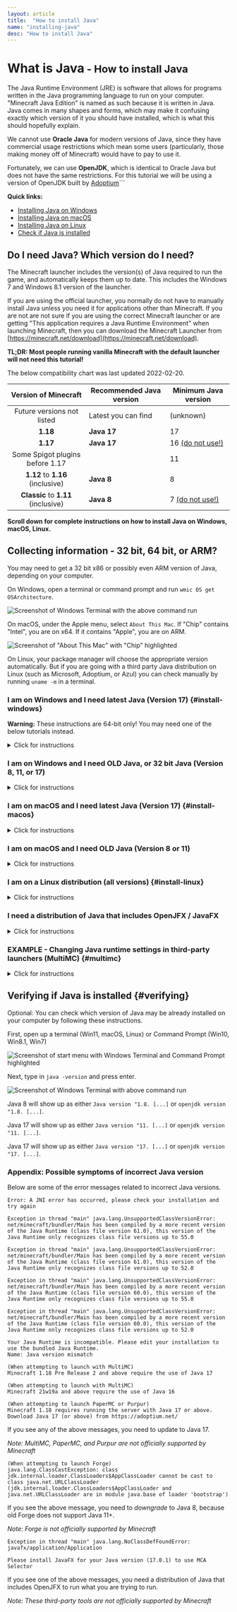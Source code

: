 ```yaml
---
layout: article
title:  "How to install Java"
name: "installing-java"
desc: "How to install Java"
---
```

# What is Java<small> - How to install Java</small>

The Java Runtime Environment (JRE) is software that allows for programs written in the Java programming language to run on your computer. "Minecraft Java Edition" is named as such because it is written in Java. Java comes in many shapes and forms, which may make it confusing exactly which version of it you should have installed, which is what this should hopefully explain.

We cannot use **Oracle Java** for modern versions of Java, since they have commercial usage restrictions which mean some users (particularly, those making money off of Minecraft) would have to pay to use it.

Fortunately, we can use **OpenJDK**, which is identical to Oracle Java but does not have the same restrictions. For this tutorial we will be using a version of OpenJDK built by [Adoptium](https://adoptium.net)```

**Quick links:** 
- [Installing Java on Windows](#install-windows)
- [Installing Java on macOS](#install-macos)
- [Installing Java on Linux](#install-linux)
- [Check if Java is installed](#verifying)

## Do I need Java? Which version do I need?

The Minecraft launcher includes the version(s) of Java required to run the game, and automatically keeps them up to date. This includes the Windows 7 and Windows 8.1 version of the launcher.

If you are using the official launcher, you normally do not have to manually install Java unless you need it for applications other than Minecraft. If you are not are not sure if you are using the correct Minecraft launcher or are getting "This application requires a Java Runtime Environment" when launching Minecraft, then you can download the Minecraft Launcher from [https://minecraft.net/download](https://minecraft.net/download).

**TL;DR: Most people running vanilla Minecraft with the default launcher will not need this tutorial!**

The below compatibility chart was last updated 2022-02-20.

| Version of Minecraft | Recommended Java version | Minimum Java version |
|:-:|-|-|
| Future versions not listed | Latest you can find | (unknown) |
| **1.18** | **Java 17** | 17 |
| **1.17** | **Java 17** | 16 [(do not use!)](https://endoflife.date/java) |
| Some Spigot plugins before 1.17 | | 11 |
| **1.12** to **1.16** (inclusive) | **Java 8** | 8 |
| **Classic** to **1.11** (inclusive) | **Java 8** | 7 [(do not use!)](https://endoflife.date/java) |

**Scroll down for complete instructions on how to install Java on Windows, macOS, Linux.**

## Collecting information - 32 bit, 64 bit, or ARM?

You may need to get a 32 bit x86 or possibly even ARM version of Java, depending on your computer.

On Windows, open a terminal or command prompt and run `wmic OS get OSArchitecture`.

![Screenshot of Windows Terminal with the above command run](/static/images/help/installing-java/verifying/verifying-architecture-windows.jpg)

On macOS, under the Apple menu, select `About This Mac`. If "Chip" contains "Intel", you are on x64. If it contains "Apple", you are on ARM.

![Screenshot of "About This Mac" with "Chip" highlighted](/static/images/help/installing-java/verifying/verifying-architecture-macos.png)

On Linux, your package manager will choose the appropriate version automatically. But if you are going with a third party Java distribution on Linux (such as Microsoft, Adoptium, or Azul) you can check manually by running `uname -m` in a terminal.

### I am on Windows and I need latest Java (Version 17) {#install-windows}

**Warning:** These instructions are 64-bit only! You may need one of the below tutorials instead.

<details><summary>Click for instructions</summary> {{ "

Visit the website for [Microsoft OpenJDK](https://www.microsoft.com/openjdk). This is the exact same version of Java that is bundled with the vanilla launcher.

![Screenshot of Microsoft OpenJDK website with download button highlighted](/static/images/help/installing-java/microsoft-windows/openjdk-installer-1.jpg)

Scroll down, and download the x64 `.msi` file for Windows:

![Screenshot of Microsoft OpenJDK download page with 64-bit .msi highlighted](/static/images/help/installing-java/microsoft-windows/openjdk-installer-2.jpg)

Run the installer.

![Screenshot of OpenJDK installer in downloads folder](/static/images/help/installing-java/microsoft-windows/openjdk-installer-3.jpg)

Click **Next**

![Screenshot of OpenJDK installer](/static/images/help/installing-java/microsoft-windows/openjdk-installer-4.jpg)

Click **Next**

![Screenshot of OpenJDK installer](/static/images/help/installing-java/microsoft-windows/openjdk-installer-5.jpg)

Make sure that both **Add to PATH** and **Set JAVA_HOME variable** are set to **Will be installed on local hard drive**.

This step is especially important if you intend to run a server or code mods for the game!

![Screenshot of OpenJDK installer](/static/images/help/installing-java/microsoft-windows/openjdk-installer-6.jpg)

Click **Next**

![Screenshot of OpenJDK installer with JAVA_HOME variable setting selected](/static/images/help/installing-java/microsoft-windows/openjdk-installer-7.jpg)

Click **Yes**

![Screenshot of OpenJDK installer](/static/images/help/installing-java/microsoft-windows/openjdk-installer-8.jpg)

Wait for installation to finish...

![Screenshot of OpenJDK installer](/static/images/help/installing-java/microsoft-windows/openjdk-installer-9.jpg)

Click **Finish** to exit the installer.

![Screenshot of OpenJDK installer](/static/images/help/installing-java/microsoft-windows/openjdk-installer-10.jpg)

Once you have installed the proper Java version, you should configure this in your launcher and give the game a go!

Depending on your launcher you may need to manually navigate to the path of Microsoft OpenJDK. In the latest version of Java 17, this path looks like:

```
C:\Program Files\Microsoft\jdk-17.0.2.8-hotspot\bin\javaw.exe
```

Your path will likely have a different version number.

" | markdownify }} </details>

### I am on Windows and I need OLD Java, or 32 bit Java (Version 8, 11, or 17)

<details><summary>Click for instructions</summary> {{ "

Visit the website for [Adoptium Temurin OpenJDK](https://adoptium.net).

Click the version needed, and click `Latest release`

You may need to scroll down and click `Other platforms` if the website is unable to detect that you are using 32-bit x86 Windows.

![Screenshot of Adoptium OpenJDK website with download button highlighted](/static/images/help/installing-java/adoptium-windows/openjdk-installer-1.jpg)

Run the installer.

![Screenshot of OpenJDK installer in downloads folder](/static/images/help/installing-java/adoptium-windows/openjdk-installer-2.jpg)

Click **Next**

![Screenshot of OpenJDK installer](/static/images/help/installing-java/adoptium-windows/openjdk-installer-3.jpg)

Make sure that both **Add to PATH** and **Set JAVA_HOME variable** are set to **Will be installed on local hard drive**.

This step is especially important if you intend to run a server or code mods for the game!

![Screenshot of OpenJDK installer with JAVA_HOME variable setting selected](/static/images/help/installing-java/adoptium-windows/openjdk-installer-4.jpg)

Click **Next**

![Screenshot of OpenJDK installer](/static/images/help/installing-java/adoptium-windows/openjdk-installer-5.jpg)

Click **Yes**

![Screenshot of OpenJDK installer with Windows UAC prompt](/static/images/help/installing-java/adoptium-windows/openjdk-installer-6.jpg)

Wait for the installer to finish...

![Screenshot of OpenJDK installer](/static/images/help/installing-java/adoptium-windows/openjdk-installer-7.jpg)

Once you have installed the proper Java version, you should configure this in your launcher and give the game a go!

Depending on your launcher you may need to manually navigate to the path of Adoptium Temurin OpenJDK. In the latest version of Java 8, this path looks like:

```
C:\Program Files\Eclipse Adoptium\jdk-8.0.322.6-hotspot\bin\javaw.exe
```

Your path will likely have a different version number.

" | markdownify }} </details>

### I am on macOS and I need latest Java (Version 17) {#install-macos}

<details><summary>Click for instructions</summary> {{ "

Visit the website for [Microsoft OpenJDK](https://www.microsoft.com/openjdk). This is the exact same version of Java that is bundled with the vanilla launcher.

![Screenshot of Microsoft OpenJDK website with download button highlighted](/static/images/help/installing-java/microsoft-mac/openjdk-installer-1.jpg)

Scroll down, and download a `.pkg` version for macOS. If you have an **Intel** Mac you should use the **x64** version. If you have an ARM Mac, you should get the **AArch64 / M1** version.

![Screenshot of Microsoft OpenJDK download page with Mac versions highlighted](/static/images/help/installing-java/microsoft-mac/openjdk-installer-2.jpg)

Run the installer.

![Screenshot of OpenJDK installer in downloads tray](/static/images/help/installing-java/microsoft-mac/openjdk-installer-3.jpg)

Click **Continue**

![Screenshot of OpenJDK installer](/static/images/help/installing-java/microsoft-mac/openjdk-installer-4.jpg)

Click **Continue**

![Screenshot of OpenJDK installer](/static/images/help/installing-java/microsoft-mac/openjdk-installer-5.jpg)

Enter your Mac password and click **Install Software**

![Screenshot of OpenJDK installer with Mac password prompt](/static/images/help/installing-java/microsoft-mac/openjdk-installer-6.jpg)

Wait for installation to finish...

![Screenshot of OpenJDK installer](/static/images/help/installing-java/microsoft-mac/openjdk-installer-7.jpg)

Click **Close** to exit the installer.

![Screenshot of OpenJDK installer with close button highlighted](/static/images/help/installing-java/microsoft-mac/openjdk-installer-8.jpg)

Once you have installed the proper Java version, you should configure this in your launcher and give the game a go!

Depending on your launcher you may need to manually navigate to the path of Microsoft OpenJDK. In the latest version of Java 17, this path looks like:

```
/Library/Java/JavaVirtualMachines/microsoft-17.jdk/Contents/Home/bin/java
```

Your path may have a different version number.

" | markdownify }} </details>

### I am on macOS and I need OLD Java (Version 8 or 11)

<details><summary>Click for instructions</summary> {{ "

Visit the website for [Adoptium Temurin OpenJDK](https://adoptium.net/).

Select the desired version and hit the download button. Make sure that the architecture matches your computer. If it doesn't, click **Other platforms** and navigate to the correct download.

![Screenshot of Adoptium OpenJDK website with download button highlighted](/static/images/help/installing-java/adoptium-mac/openjdk-installer-1.jpg)

Run the installer.

![Screenshot of OpenJDK installer in downloads tray](/static/images/help/installing-java/adoptium-mac/openjdk-installer-2.jpg)

Click **Continue**

![Screenshot of OpenJDK installer](/static/images/help/installing-java/adoptium-mac/openjdk-installer-3.jpg)

Click **Install**

![Screenshot of OpenJDK installer](/static/images/help/installing-java/adoptium-mac/openjdk-installer-4.jpg)

Enter your Mac password and click **Install Software**

![Screenshot of OpenJDK installer with Mac password prompt](/static/images/help/installing-java/adoptium-mac/openjdk-installer-5.jpg)

Wait for installation to finish...

Click **Close** to exit the installer.

![Screenshot of OpenJDK installer](/static/images/help/installing-java/adoptium-mac/openjdk-installer-6.jpg)

Once you have installed the proper Java version, you should configure this in your launcher and give the game a go!

Depending on your launcher you may need to manually navigate to the path of Adoptium Temurin OpenJDK. In the latest version of Java 8, this path looks like:

```
/Library/Java/JavaVirtualMachines/temurin-8.jdk/Contents/Home/bin/java
```

Your path may have a different version number.

" | markdownify }} </details>

### I am on a Linux distribution (all versions) {#install-linux}

<details><summary>Click for instructions</summary> {{ "

Open a terminal

![KDE menu with terminal selected](/static/images/help/installing-java/linux/install-java-1.jpg)

Install Java with your package manager.

##### Ubuntu / Debian / Pop!\_OS / Linux Mint

To install Java 17, 11, 8 respectively, choose one of these commands:
```
sudo apt install openjdk-17-jdk
sudo apt install openjdk-11-jdk
sudo apt install openjdk-8-jdk
```

There are also PPAs available for Adoptium.

##### Fedora

To install Java 17, 11, 8 respectively, choose one of these commands:
```
sudo dnf install java-latest-openjdk.x86_64
sudo dnf install java-11-openjdk.x86_64
sudo dnf install java-1.8.0-openjdk.x86_64
```

##### Archlinux / EndeavorOS / Manjaro

To install Java 17, 11, 8 respectively, choose one of these commands:
```
sudo pacman -S jdk-openjdk
sudo pacman -S jdk11-openjdk
sudo pacman -S jdk8-openjdk
```

##### RHEL / CentOS / RockyLinux / Amazon Linux

To install Java 17, 11, 8 respectively, choose one of these commands:
```
sudo yum install java-17-openjdk
sudo yum install java-11-openjdk
sudo yum install java-1.8.0-openjdk
```

If your distro does not support Java, the Microsoft OpenJDK downloads can be used on all distros.

![Terminal with install command typed in](/static/images/help/installing-java/linux/install-java-2.jpg)

![Terminal with install command executed](/static/images/help/installing-java/linux/install-java-3.jpg)

You may need to adjust which Java version is chosen. To do so:

##### Ubuntu / Debian / Pop!\_OS / Linux Mint

To show available Java versions:
```
update-java-alternatives --list
```
To switch to use Java 17 by default:
```
sudo update-java-alternatives --set java-1.17.0-openjdk-amd64
```

##### Fedora / RHEL / CentOS / RockyLinux / Amazon Linux

```
sudo alternatives --config java
```

Follow the interactive prompt

##### Archlinux / EndeavorOS / Manjaro

To show available Java versions:
```
archlinux-java status
```
To switch to use Java 17 by default:
```
sudo archlinux-java set java-17-openjdk
```

![Terminal with Java alternatives command executed](/static/images/help/installing-java/linux/install-java-4.jpg)

" | markdownify }} </details>

### I need a distribution of Java that includes OpenJFX / JavaFX

<details><summary>Click for instructions</summary> {{ "

OpenJFX may be needed to run some of the external tools in the Minecraft community, such as MCASelector. However, JFX is no longer included with Java by default.

You can use [Azul Zulu](https://www.azul.com/downloads/?package=jdk#download-openjdk) to obtain a version of Java that includes OpenJFX. You must select **Java Package: JDK FX** on the downloads page.

*Note: These third-party tools are not officially supported by Minecraft*

" | markdownify }} </details>

### EXAMPLE - Changing Java runtime settings in third-party launchers (MultiMC) {#multimc}

<details><summary>Click for instructions</summary> {{ "

*Note: MultiMC is not officially supported by Minecraft*

The main reason you would want to manually install Java is to enable the use of third-party launchers that do not bundle Java. Here is how you would do this in MultiMC. Other launchers will have a similar process.

Launch MultiMC, and click either **Edit Instance** or **Settings**.

**Important:** Use `Settings` only if you wish to switch *all* your instances to a specific Java version. Upgrading to Java 17 will break any pre-1.17 Forge instances!

![Settings button in MultiMC](/static/images/help/installing-java/multimc/java-in-multimc-1.jpg)

Click **Settings**, go under the **Java** tab, check **✅ Java Installation**, then click **Browse...**

![Java settings in MultiMC](/static/images/help/installing-java/multimc/java-in-multimc-2.jpg)

Locate `javaw.exe`. If you installed Microsoft OpenJDK for Windows, this will be at a path that looks like `C:\Program Files\Microsoft\jdk-17.0.2.8-hotspot\bin\javaw.exe`, but may not be exactly this.

![Browsing for Java executable](/static/images/help/installing-java/multimc/java-in-multimc-3.jpg)

Run the sanity check to ensure you did everything correctly.

![Java sanity check in MultiMC](/static/images/help/installing-java/multimc/java-in-multimc-4.jpg)

" | markdownify }} </details>

## Verifying if Java is installed {#verifying}

Optional: You can check which version of Java may be already installed on your computer by following these instructions.

First, open up a terminal (Win11, macOS, Linux) or Command Prompt (Win10, Win8.1, Win7)

![Screenshot of start menu with Windows Terminal and Command Prompt highlighted](/static/images/help/installing-java/verifying/verifying-1.jpg)

Next, type in `java -version` and press enter.

![Screenshot of Windows Terminal with above command run](/static/images/help/installing-java/verifying/verifying-2.jpg)

Java 8 will show up as either `Java version "1.8. [...]` or `openjdk version "1.8. [...]`.

Java 17 will show up as either `Java version "11. [...]` or `openjdk version "11. [...]`.

Java 17 will show up as either `Java version "17. [...]` or `openjdk version "17. [...]`.

### Appendix: Possible symptoms of incorrect Java version

Below are some of the error messages related to incorrect Java versions.

```
Error: A JNI error has occurred, please check your installation and try again
```
```
Exception in thread "main" java.lang.UnsupportedClassVersionError: net/minecraft/bundler/Main has been compiled by a more recent version of the Java Runtime (class file version 61.0), this version of the Java Runtime only recognizes class file versions up to 55.0

Exception in thread "main" java.lang.UnsupportedClassVersionError: net/minecraft/bundler/Main has been compiled by a more recent version of the Java Runtime (class file version 61.0), this version of the Java Runtime only recognizes class file versions up to 52.0

Exception in thread "main" java.lang.UnsupportedClassVersionError: net/minecraft/bundler/Main has been compiled by a more recent version of the Java Runtime (class file version 60.0), this version of the Java Runtime only recognizes class file versions up to 55.0

Exception in thread "main" java.lang.UnsupportedClassVersionError: net/minecraft/bundler/Main has been compiled by a more recent version of the Java Runtime (class file version 60.0), this version of the Java Runtime only recognizes class file versions up to 52.0
```
```
Your Java Runtime is incompatible. Please edit your installation to use the bundled Java Runtime.
Name: Java version mismatch
```
```
(When attempting to launch with MultiMC)
Minecraft 1.18 Pre Release 2 and above require the use of Java 17
```
```
(When attempting to launch with MultiMC)
Minecraft 21w19a and above require the use of Java 16
```
```
(When attempting to launch PaperMC or Purpur)
Minecraft 1.18 requires running the server with Java 17 or above. Download Java 17 (or above) from https://adoptium.net/
```

If you see any of the above messages, you need to update to Java 17.

*Note: MultiMC, PaperMC, and Purpur are not officially supported by Minecraft*

```
(When attempting to launch Forge)
java.lang.ClassCastException: class jdk.internal.loader.ClassLoaders$AppClassLoader cannot be cast to class java.net.URLClassLoader (jdk.internal.loader.ClassLoaders$AppClassLoader and java.net.URLClassLoader are in module java.base of loader 'bootstrap')
```

If you see the above message, you need to *downgrade* to Java 8, because old Forge does not support Java 11+.

*Note: Forge is not officially supported by Minecraft*

```
Exception in thread "main" java.lang.NoClassDefFoundError: javafx/application/Application
```

```
Please install JavaFX for your Java version (17.0.1) to use MCA Selector
```

If you see one of the above messages, you need a distribution of Java that includes OpenJFX to run what you are trying to run.

*Note: These third-party tools are not officially supported by Minecraft*
